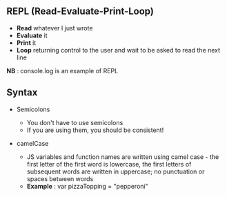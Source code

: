 ## REPL (Read-Evaluate-Print-Loop)

* **Read** whatever I just wrote
* **Evaluate** it
* **Print** it 
* **Loop** returning control to the user and wait to be asked to read the next line

**NB** : console.log is an example of REPL

## Syntax

* Semicolons
  - You don't have to use semicolons
  - If you are using them, you should be consistent!

* camelCase
  - JS variables and function names are written using camel case - the first letter of the first word is lowercase, the first letters of subsequent words are written in uppercase; no punctuation or spaces between words
  - **Example** : var pizzaTopping = "pepperoni"

